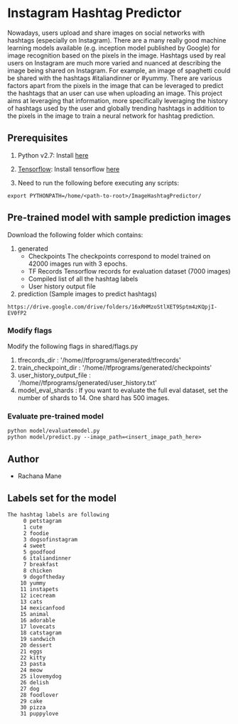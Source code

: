 # Instagram Hashtag Predictor
Nowadays, users upload and share images on social networks with hashtags (especially on
Instagram). There are a many really good machine learning models available (e.g. inception
model published by Google) for image recognition based on the pixels in the image. Hashtags
used by real users on Instagram are much more varied and nuanced at describing the image
being shared on Instagram. For example, an image of spaghetti could be shared with the
hashtags #italiandinner or #yummy. There are various factors apart from the pixels in the
image that can be leveraged to predict the hashtags that an user can use when uploading
an image. This project aims at leveraging that information, more specifically leveraging the
history of hashtags used by the user and globally trending hashtags in addition to the pixels
in the image to train a neural network for hashtag prediction.

## Prerequisites

1. Python v2.7: Install [here](https://www.python.org/downloads/release/python-2715/)

2. [Tensorflow](https://www.tensorflow.org/): Install tensorflow [here](https://www.tensorflow.org/install/) 

3. Need to run the following before executing any scripts:
```
export PYTHONPATH=/home/<path-to-root>/ImageHashtagPredictor/
```

## Pre-trained model with sample prediction images
Download the following folder which contains:
1. generated
    - Checkpoints
        The checkpoints correspond to model trained on 42000 images run with 3 epochs.
    - TF Records
        Tensorflow records for evaluation dataset (7000 images)
    - Compiled list of all the hashtag labels
    - User history output file
2. prediction (Sample images to predict hashtags)

```
https://drive.google.com/drive/folders/16xRHMzoStlXET9Sptm4zKQpjI-EV0fP2
```

### Modify flags
Modify the following flags in shared/flags.py
 
1. tfrecords_dir : '/home/<path-to-root>/tfprograms/generated/tfrecords'
2. train_checkpoint_dir : '/home/<path-to-root>/tfprograms/generated/checkpoints'
3. user_history_output_file : '/home/<path-to-root>/tfprograms/generated/user_history.txt'
3. model_eval_shards : If you want to evaluate the full eval dataset, set the number of shards to 14. 
   One shard has 500 images.
   
### Evaluate pre-trained model 

```
python model/evaluatemodel.py
python model/predict.py --image_path=<insert_image_path_here>
```

## Author
* Rachana Mane   

## Labels set for the model
```
The hashtag labels are following
     0 petstagram
     1 cute
     2 foodie
     3 dogsofinstagram
     4 sweet
     5 goodfood
     6 italiandinner
     7 breakfast
     8 chicken
     9 dogoftheday
    10 yummy
    11 instapets
    12 icecream
    13 cats
    14 mexicanfood
    15 animal
    16 adorable
    17 lovecats
    18 catstagram
    19 sandwich
    20 dessert
    21 eggs
    22 kitty
    23 pasta
    24 meow
    25 ilovemydog
    26 delish
    27 dog
    28 foodlover
    29 cake
    30 pizza
    31 puppylove
    
```
